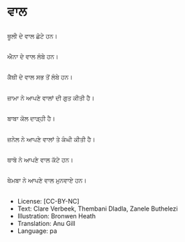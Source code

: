 # ਵਾਲ

##
ਥੂਲੀ ਦੇ ਵਾਲ ਛੋਟੇ ਹਨ।

##
ਐਨਾ ਦੇ ਵਾਲ ਲੰਬੇ ਹਨ।

##
ਕੈਥੀ ਦੇ ਵਾਲ ਸਭ ਤੋਂ ਲੰਬੇ ਹਨ।

##
ਜ਼ਾਮਾ ਨੇ ਆਪਣੇ ਵਾਲਾਂ ਦੀ ਗੁਤ ਕੀਤੀ ਹੈ।

##
ਬਾਬਾ ਕੋਲ ਦਾੜ੍ਹੀ ਹੈ।

##
ਜ਼ਨੇਲ ਨੇ ਆਪਣੇ ਵਾਲਾਂ ਤੇ ਕੰਘੀ ਕੀਤੀ ਹੈ।

##
ਥਾਬੋ ਨੇ ਆਪਣੇ ਵਾਲ ਕੱਟੇ ਹਨ।

##
ਥੇਮਬਾ ਨੇ ਆਪਣੇ ਵਾਲ ਮੁਨਵਾਏ ਹਨ।

##
* License: [CC-BY-NC]
* Text: Clare Verbeek, Thembani Dladla, Zanele Buthelezi
* Illustration: Bronwen Heath
* Translation: Anu Gill
* Language: pa
